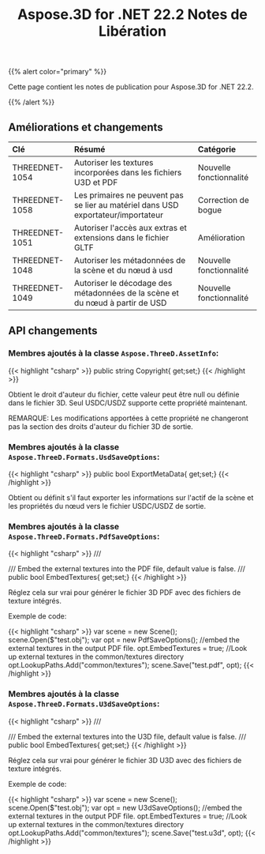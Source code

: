 ﻿---
title: Aspose.3D for .NET 22.2 Notes de Libération
type: docs
weight: 11
url: /fr/net/aspose-3d-for-net-22-2-release-notes/
---
{{% alert color="primary" %}}

Cette page contient les notes de publication pour Aspose.3D for .NET 22.2.

{{% /alert %}}
## **Améliorations et changements**

|**Clé**|**Résumé**|**Catégorie**|
|:- |:- |:- |
|THREEDNET-1054 |Autoriser les textures incorporées dans les fichiers U3D et PDF|Nouvelle fonctionnalité|
|THREEDNET-1058 |Les primaires ne peuvent pas se lier au matériel dans USD exportateur/importateur|Correction de bogue|
|THREEDNET-1051 |Autoriser l'accès aux extras et extensions dans le fichier GLTF|Amélioration|
|THREEDNET-1048 |Autoriser les métadonnées de la scène et du nœud à usd|Nouvelle fonctionnalité|
|THREEDNET-1049 |Autoriser le décodage des métadonnées de la scène et du nœud à partir de USD|Nouvelle fonctionnalité|

## API changements ##


### Membres ajoutés à la classe `Aspose.ThreeD.AssetInfo`:

{{< highlight "csharp" >}}
        public string Copyright{ get;set;}
{{< /highlight >}}

Obtient le droit d'auteur du fichier, cette valeur peut être null ou définie dans le fichier 3D.
Seul USDC/USDZ supporte cette propriété maintenant.

REMARQUE: Les modifications apportées à cette propriété ne changeront pas la section des droits d'auteur du fichier 3D de sortie.


### Membres ajoutés à la classe `Aspose.ThreeD.Formats.UsdSaveOptions`:

{{< highlight "csharp" >}}
        public bool ExportMetaData{ get;set;}
{{< /highlight >}}

Obtient ou définit s'il faut exporter les informations sur l'actif de la scène et les propriétés du nœud vers le fichier USDC/USDZ de sortie.



### Membres ajoutés à la classe `Aspose.ThreeD.Formats.PdfSaveOptions`:

{{< highlight "csharp" >}}
        /// <summary>
        /// Embed the external textures into the PDF file, default value is false.
        /// </summary>
        public bool EmbedTextures{ get;set;}
{{< /highlight >}}

Réglez cela sur vrai pour générer le fichier 3D PDF avec des fichiers de texture intégrés.

Exemple de code:

{{< highlight "csharp" >}}
        var scene = new Scene();
        scene.Open($"test.obj");
        var opt = new PdfSaveOptions();
        //embed the external textures in the output PDF file.
        opt.EmbedTextures = true;
        //Look up external textures in the  common/textures directory
        opt.LookupPaths.Add("common/textures");
        scene.Save("test.pdf", opt);
{{< /highlight >}}


### Membres ajoutés à la classe `Aspose.ThreeD.Formats.U3dSaveOptions`:

{{< highlight "csharp" >}}
        /// <summary>
        /// Embed the external textures into the U3D file, default value is false.
        /// </summary>
        public bool EmbedTextures{ get;set;}
{{< /highlight >}}

Réglez cela sur vrai pour générer le fichier 3D U3D avec des fichiers de texture intégrés.

Exemple de code:

{{< highlight "csharp" >}}
        var scene = new Scene();
        scene.Open($"test.obj");
        var opt = new U3dSaveOptions();
        //embed the external textures in the output PDF file.
        opt.EmbedTextures = true;
        //Look up external textures in the  common/textures directory
        opt.LookupPaths.Add("common/textures");
        scene.Save("test.u3d", opt);
{{< /highlight >}}



